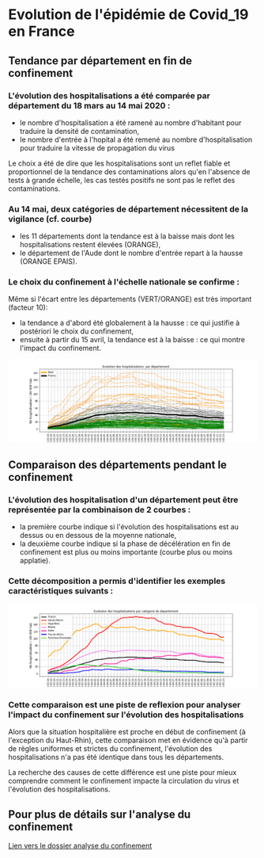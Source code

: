 # Evolution de l'épidémie de Covid_19 en France

## Tendance par département en fin de confinement

### L'évolution des hospitalisations a été comparée par département du 18 mars au 14 mai 2020 :
- le nombre d'hospitalisation a été ramené au nombre d'habitant pour traduire la densité de contamination,
- le nombre d'entrée à l'hopital a été remené au nombre d'hospitalisation pour traduire la vitesse de propagation du virus

Le choix a été de dire que les hospitalisations sont un reflet fiable et proportionnel de la tendance des contaminations
alors qu'en l'absence de tests à grande échelle, les cas testés positifs ne sont pas le reflet des contaminations.

### Au 14 mai, deux catégories de département nécessitent de la vigilance (cf. courbe)
- les 11 départements dont la tendance est à la baisse mais dont les hospitalisations restent élevées (ORANGE),
- le département de l'Aude dont le nombre d'entrée repart à la hausse (ORANGE EPAIS).

### Le choix du confinement à l'échelle nationale se confirme :
Même si l'écart entre les départements (VERT/ORANGE) est très important (facteur 10):
- la tendance a d'abord été globalement à la hausse : ce qui justifie à postériori le choix du confinement,
- ensuite à partir du 15 avril, la tendance est  à la baisse : ce qui montre l'impact du confinement.

![Courbe de l'évolution des hospitalisation par département](https://github.com/smarcovici/Covid_19/blob/master/Analyse_confinement/Images/Evolution%20des%20hospitalisations_France.png)

## Comparaison des départements pendant le confinement

### L'évolution des hospitalisation d'un département peut être représentée par la combinaison de 2 courbes :
- la première courbe indique si l'évolution des hospitalisations est au dessus ou en dessous de la moyenne nationale,
- la deuxième courbe indique si la phase de décélération en fin de confinement est plus ou moins importante (courbe plus ou moins applatie).

### Cette décomposition a permis d'identifier les exemples caractéristiques suivants :

![Courbe de l'évolution des hospitalisation par catégorie de département](https://github.com/smarcovici/Covid_19/blob/master/Analyse_confinement/Images/Evolution%20des%20hospitalisations%20par%20cat%C3%A9gorie%20de%20d%C3%A9partement.png)

### Cette comparaison est une piste de reflexion pour analyser l'impact du confinement sur l'évolution des hospitalisations
Alors que la situation hospitalière est proche en début de confinement (à l'exception du Haut-Rhin), cette comparaison met en évidence qu'à partir de règles uniformes et strictes du confinement, l'évolution des hospitalisations n'a pas été identique dans tous les départements.

La recherche des causes de cette différence est une piste pour mieux comprendre comment le confinement impacte la circulation du virus et l'évolution des hospitalisations.

## Pour plus de détails sur l'analyse du confinement

[Lien vers le dossier analyse du confinement](https://github.com/smarcovici/Covid_19/tree/master/Analyse_confinement)

